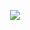 <div align="center">
  
  [![](https://github-production-user-asset-6210df.s3.amazonaws.com/101160207/241609936-368cfd9b-2e4f-4200-a732-12f45bd4f3bf.png)](https://open.spotify.com/playlist/0EFABwxfVQUwJ74uJ7wdrR?si=292306d4bfeb4276)

</div>
